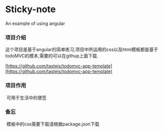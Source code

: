 # Sticky-note

An example of using angular

### 项目介绍

​	这个项目是基于angular的简单练习,项目中所运用的css以及html模板都是基于todoMVC的模本,需要的可以在githup上面下载.

[https://github.com/tastejs/todomvc-app-template](https://github.com/tastejs/todomvc-app-template)

### 项目作用

​	可用于生活中的便签

### 备忘

​	模板中的css需要下载请根据package.json下载